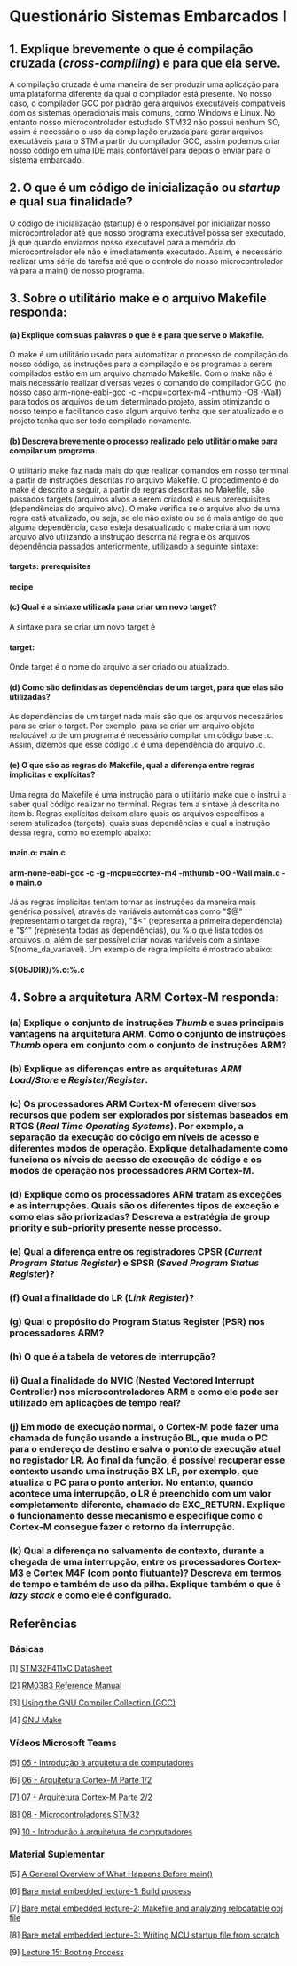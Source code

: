 # Questionário Sistemas Embarcados I

## 1. Explique brevemente o que é compilação cruzada (***cross-compiling***) e para que ela serve.

A compilação cruzada é uma maneira de ser produzir uma aplicação para uma plataforma diferente da qual o compilador está presente. No nosso caso, o compilador GCC por padrão gera arquivos executáveis compatíveis com os sistemas operacionais mais comuns, como Windows e Linux. No entanto nosso microcontrolador estudado STM32 não possui nenhum SO, assim é necessário o uso da compilação cruzada para gerar arquivos executáveis para o STM a partir do compilador GCC, assim podemos criar nosso código em uma IDE mais confortável para depois o enviar para o sistema embarcado.

## 2. O que é um código de inicialização ou ***startup*** e qual sua finalidade?

O código de inicialização (startup) é o responsável por inicializar nosso microcontrolador até que nosso programa executável possa ser executado, já que quando enviamos nosso executável para a memória do microcontrolador ele não é imediatamente executado. Assim, é necessário realizar uma série de tarefas até que o controle do nosso microcontrolador vá para a main() de nosso programa.

## 3. Sobre o utilitário **make** e o arquivo **Makefile responda**:

#### (a) Explique com suas palavras o que é e para que serve o **Makefile**.

O make é um utilitário usado para automatizar o processo de compilação do nosso código, as instruções para a compilação e os programas a serem compilados estão em um arquivo chamado Makefile. Com o make não é mais necessário realizar diversas vezes o comando do compilador GCC (no nosso caso arm-none-eabi-gcc -c -mcpu=cortex-m4 -mthumb -O8 -Wall) para todos os arquivos de um determinado projeto, assim otimizando o nosso tempo e facilitando caso algum arquivo tenha que ser atualizado e o projeto tenha que ser todo compilado novamente.

#### (b) Descreva brevemente o processo realizado pelo utilitário **make** para compilar um programa.

O utilitário make faz nada mais do que realizar comandos em nosso terminal a partir de instruções descritas no arquivo Makefile. O procedimento é do make é descrito a seguir, a partir de regras descritas no Makefile, são passados targets (arquivos alvos a serem criados) e seus prerequisites (dependências do arquivo alvo). O make verifica se o arquivo alvo de uma regra está atualizado, ou seja, se ele não existe ou se é mais antigo de que alguma dependência, caso esteja desatualizado o make criará um novo arquivo alvo utilizando a instrução descrita na regra e os arquivos dependência passados anteriormente, utilizando a seguinte sintaxe:

#### targets: prerequisites
####	 recipe

#### (c) Qual é a sintaxe utilizada para criar um novo **target**?

A sintaxe para se criar um novo target é
#### target: 
Onde target é o nome do arquivo a ser criado ou atualizado.

#### (d) Como são definidas as dependências de um **target**, para que elas são utilizadas?

As dependências de um target nada mais são que os arquivos necessários para se criar o target. Por exemplo, para se criar um arquivo objeto realocável .o de um programa é necessário compilar um código base .c. Assim, dizemos que esse código .c é uma dependência do arquivo .o.

#### (e) O que são as regras do **Makefile**, qual a diferença entre regras implícitas e explícitas?

Uma regra do Makefile é uma instrução para o utilitário make que o instrui a saber qual código realizar no terminal. Regras tem a sintaxe já descrita no item b. Regras explícitas deixam claro quais os arquivos específicos a serem atulizados (targets), quais suas dependências e qual a instrução dessa regra, como no exemplo abaixo:
#### main.o: main.c
#### 	arm-none-eabi-gcc -c -g -mcpu=cortex-m4 -mthumb -O0 -Wall main.c -o main.o
Já as regras implícitas tentam tornar as instruções da maneira mais genérica possível, através de variáveis automáticas como 
"$@" (representam o target da regra), 
"$<" (representa a primeira dependência) e 
"$^" (representa todas as dependências), 
ou %.o que lista todos os arquivos .o, 
além de ser possível criar novas variáveis com a sintaxe $(nome_da_variavel). Um exemplo de regra implícita é mostrado abaixo:

#### $(OBJDIR)/%.o:%.c

## 4. Sobre a arquitetura **ARM Cortex-M** responda:

### (a) Explique o conjunto de instruções ***Thumb*** e suas principais vantagens na arquitetura ARM. Como o conjunto de instruções ***Thumb*** opera em conjunto com o conjunto de instruções ARM?

### (b) Explique as diferenças entre as arquiteturas ***ARM Load/Store*** e ***Register/Register***.

### (c) Os processadores **ARM Cortex-M** oferecem diversos recursos que podem ser explorados por sistemas baseados em **RTOS** (***Real Time Operating Systems***). Por exemplo, a separação da execução do código em níveis de acesso e diferentes modos de operação. Explique detalhadamente como funciona os níveis de acesso de execução de código e os modos de operação nos processadores **ARM Cortex-M**.

### (d) Explique como os processadores ARM tratam as exceções e as interrupções. Quais são os diferentes tipos de exceção e como elas são priorizadas? Descreva a estratégia de **group priority** e **sub-priority** presente nesse processo.

### (e) Qual a diferença entre os registradores **CPSR** (***Current Program Status Register***) e **SPSR** (***Saved Program Status Register***)?

### (f) Qual a finalidade do **LR** (***Link Register***)?

### (g) Qual o propósito do Program Status Register (PSR) nos processadores ARM?

### (h) O que é a tabela de vetores de interrupção?

### (i) Qual a finalidade do NVIC (**Nested Vectored Interrupt Controller**) nos microcontroladores ARM e como ele pode ser utilizado em aplicações de tempo real?

### (j) Em modo de execução normal, o Cortex-M pode fazer uma chamada de função usando a instrução **BL**, que muda o **PC** para o endereço de destino e salva o ponto de execução atual no registador **LR**. Ao final da função, é possível recuperar esse contexto usando uma instrução **BX LR**, por exemplo, que atualiza o **PC** para o ponto anterior. No entanto, quando acontece uma interrupção, o **LR** é preenchido com um valor completamente  diferente,  chamado  de  **EXC_RETURN**.  Explique  o  funcionamento  desse  mecanismo  e especifique como o **Cortex-M** consegue fazer o retorno da interrupção. 

### (k) Qual  a  diferença  no  salvamento  de  contexto,  durante  a  chegada  de  uma  interrupção,  entre  os processadores Cortex-M3 e Cortex M4F (com ponto flutuante)? Descreva em termos de tempo e também de uso da pilha. Explique também o que é ***lazy stack*** e como ele é configurado. 


## Referências

### Básicas

[1] [STM32F411xC Datasheet](https://www.st.com/resource/en/datasheet/stm32f411ce.pdf)

[2] [RM0383 Reference Manual](https://www.st.com/resource/en/reference_manual/rm0383-stm32f411xce-advanced-armbased-32bit-mcus-stmicroelectronics.pdf)

[3] [Using the GNU Compiler Collection (GCC)](https://gcc.gnu.org/onlinedocs/gcc/index.html)

[4] [GNU Make](https://www.gnu.org/software/make/manual/html_node/index.html)

### Vídeos Microsoft Teams

[5] [05 - Introdução à arquitetura de computadores](https://web.microsoftstream.com/embed/channel/f6b3a0de-e6f3-4652-b2d5-f1164032498a?app=microsoftteams&sort=undefined&l=pt-br#)

[6] [06 - Arquitetura Cortex-M Parte 1/2](https://web.microsoftstream.com/embed/channel/f6b3a0de-e6f3-4652-b2d5-f1164032498a?app=microsoftteams&sort=undefined&l=pt-br#)

[7] [07 - Arquitetura Cortex-M Parte 2/2](https://web.microsoftstream.com/embed/channel/f6b3a0de-e6f3-4652-b2d5-f1164032498a?app=microsoftteams&sort=undefined&l=pt-br#)

[8] [08 - Microcontroladores STM32](https://web.microsoftstream.com/embed/channel/f6b3a0de-e6f3-4652-b2d5-f1164032498a?app=microsoftteams&sort=undefined&l=pt-br#)

[9] [10 - Introdução à arquitetura de computadores](https://web.microsoftstream.com/embed/channel/f6b3a0de-e6f3-4652-b2d5-f1164032498a?app=microsoftteams&sort=undefined&l=pt-br#)

### Material Suplementar

[5] [A General Overview of What Happens Before main()](https://embeddedartistry.com/blog/2019/04/08/a-general-overview-of-what-happens-before-main/)
 
[6] [Bare metal embedded lecture-1: Build process](https://youtu.be/qWqlkCLmZoE?si=mn5yDnJYudQ1PpZH)
 
[7] [Bare metal embedded lecture-2: Makefile and analyzing relocatable obj file](https://youtu.be/Bsq6P1B8JqI?si=yuNLPj3JQ-2IT1yo)
 
[8] [Bare metal embedded lecture-3: Writing MCU startup file from scratch](https://youtu.be/2Hm8eEHsgls?si=c27MpZ47ApiMSwHR)
 
[9] [Lecture 15: Booting Process](https://youtu.be/3brOzLJmeek?si=MsHRUEJP8zofjwJQ)